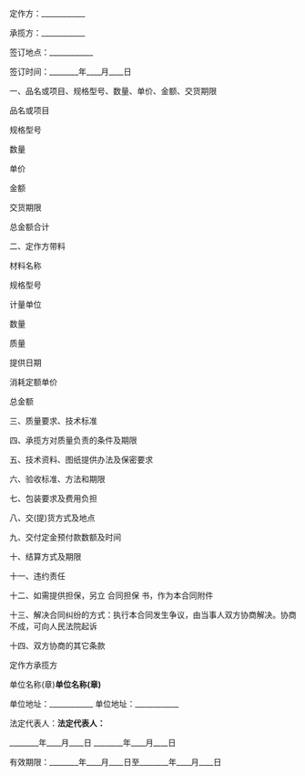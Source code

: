 
 


定作方：____________


承揽方：____________


签订地点：____________


签订时间：________年____月____日


一、品名或项目、规格型号、数量、单价、金额、交货期限



 

  

   
品名或项目


   
规格型号


   
数量


   
单价


   
金额


   
交货期限


  

  

   



   



   



   



   



   



  

  

   
总金额合计


   



  

 




二、定作方带料



 

  

   
材料名称


   
规格型号


   
计量单位


   
数量


   
质量


   
提供日期


   
消耗定额单价


   
总金额


  

  

   



   



   



   



   



   



   



   



  

 




三、质量要求、技术标准


四、承揽方对质量负责的条件及期限


五、技术资料、图纸提供办法及保密要求


六、验收标准、方法和期限


七、包装要求及费用负担


八、交(提)货方式及地点


九、交付定金预付款数额及时间


十、结算方式及期限


十一、违约责任


十二、如需提供担保，另立
合同担保
书，作为本合同附件


十三、解决合同纠纷的方式：执行本合同发生争议，由当事人双方协商解决。协商不成，可向人民法院起诉


十四、双方协商的其它条款


定作方承揽方


单位名称(章)____________单位名称(章)____________


单位地址：____________  单位地址：____________


法定代表人：____________法定代表人：____________


________年____月____日  ________年____月____日


有效期限：________年____月____日至________年____月____日
 


 

 
 
 
 
 
  


  
 

  


  


  
 
 
 
 

